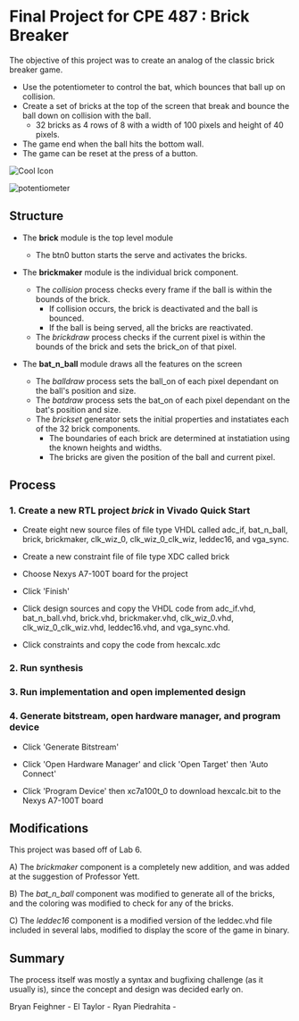 # Final Project for CPE 487 : Brick Breaker

The objective of this project was to create an analog of the classic brick breaker game.
- Use the potentiometer to control the bat, which bounces that ball up on collision.
- Create a set of bricks at the top of the screen that break and bounce the ball down on collision with the ball.
  - 32 bricks as 4 rows of 8 with a width of 100 pixels and height of 40 pixels. 
- The game end when the ball hits the bottom wall.
- The game can be reset at the press of a button.

![Cool Icon](https://i.imgur.com/W8SYu7n.png)

![potentiometer](https://raw.githubusercontent.com/kevinwlu/dsd/master/Nexys-A7/Lab-6/knob.jpg)

## Structure

- The **brick** module is the top level module
  - The btn0 button starts the serve and activates the bricks.

- The **brickmaker** module is the individual brick component.
  - The *collision* process checks every frame if the ball is within the bounds of the brick.
    - If collision occurs, the brick is deactivated and the ball is bounced.
    - If the ball is being served, all the bricks are reactivated. 
  - The *brickdraw* process checks if the current pixel is within the bounds of the brick and sets the brick_on of that pixel. 
 
- The **bat_n_ball** module draws all the features on the screen
  - The *balldraw* process sets the ball_on of each pixel dependant on the ball's position and size.
  - The *batdraw* process sets the bat_on of each pixel dependant on the bat's position and size.
  - The *brickset* generator sets the initial properties and instatiates each of the 32 brick components.
    - The boundaries of each brick are determined at instatiation using the known heights and widths.
    - The bricks are given the position of the ball and current pixel. 

## Process

### 1. Create a new RTL project *brick* in Vivado Quick Start
 - Create eight new source files of file type VHDL called adc_if, bat_n_ball, brick, brickmaker, clk_wiz_0, clk_wiz_0_clk_wiz, leddec16, and vga_sync.

 - Create a new constraint file of file type XDC called brick

 - Choose Nexys A7-100T board for the project

 - Click 'Finish'

 - Click design sources and copy the VHDL code from adc_if.vhd, bat_n_ball.vhd, brick.vhd, brickmaker.vhd, clk_wiz_0.vhd, clk_wiz_0_clk_wiz.vhd, leddec16.vhd, and vga_sync.vhd.

 - Click constraints and copy the code from hexcalc.xdc

### 2. Run synthesis

### 3. Run implementation and open implemented design

### 4. Generate bitstream, open hardware manager, and program device

 - Click 'Generate Bitstream'

 - Click 'Open Hardware Manager' and click 'Open Target' then 'Auto Connect'

 - Click 'Program Device' then xc7a100t_0 to download hexcalc.bit to the Nexys A7-100T board

## Modifications

This project was based off of Lab 6.

A) The *brickmaker* component is a completely new addition, and was added at the suggestion of Professor Yett.

B) The *bat_n_ball* component was modified to generate all of the bricks, and the coloring was modified to check for any of the bricks. 

C) The *leddec16* component is a modified version of the leddec.vhd file included in several labs, modified to display the score of the game in binary.

## Summary

The process itself was mostly a syntax and bugfixing challenge (as it usually is), since the concept and design was decided early on. 

Bryan Feighner - 
El Taylor - 
Ryan Piedrahita - 
